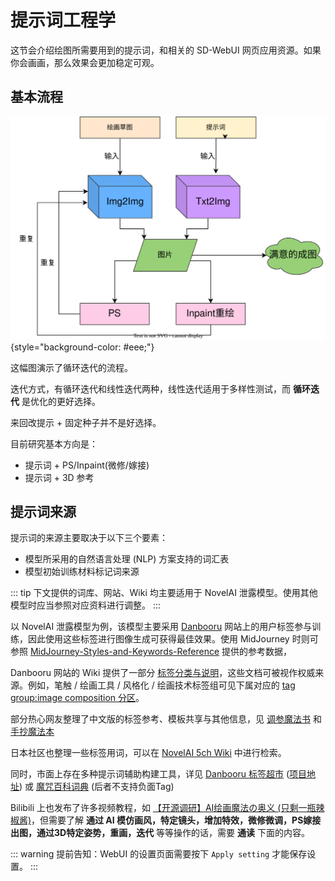 # 提示词工程学

这节会介绍绘图所需要用到的提示词，和相关的 SD-WebUI 网页应用资源。如果你会画画，那么效果会更加稳定可观。

## 基本流程

![WorkFlow](../../assets/draw_workflow.svg){style="background-color: #eee;"}

这幅图演示了循环迭代的流程。

迭代方式，有循环迭代和线性迭代两种，线性迭代适用于多样性测试，而 **循环迭代** 是优化的更好选择。

来回改提示 + 固定种子并不是好选择。

目前研究基本方向是：

- 提示词 + PS/Inpaint(微修/嫁接)
- 提示词 + 3D 参考

## 提示词来源

提示词的来源主要取决于以下三个要素：
 - 模型所采用的自然语言处理 (NLP) 方案支持的词汇表
 - 模型初始训练材料标记词来源

::: tip
下文提供的词库、网站、Wiki 均主要适用于 NovelAI 泄露模型。使用其他模型时应当参照对应资料进行调整。
:::

以 NovelAI 泄露模型为例，该模型主要采用 [Danbooru](https://danbooru.donmai.us/) 网站上的用户标签参与训练，因此使用这些标签进行图像生成可获得最佳效果。使用 MidJourney 时则可参照 [MidJourney-Styles-and-Keywords-Reference](https://github.com/willwulfken/MidJourney-Styles-and-Keywords-Reference) 提供的参考数据，

Danbooru 网站的 Wiki 提供了一部分 [标签分类与说明](https://danbooru.donmai.us/wiki_pages/tag_groups)，这些文档可被视作权威来源。例如，笔触 / 绘画工具 / 风格化 / 绘画技术标签组可见下属对应的 [tag group:image composition 分区](https://danbooru.donmai.us/wiki_pages/tag_group%3Aimage_composition)。

部分热心网友整理了中文版的标签参考、模板共享与其他信息，见 [调参魔法书](https://docs.google.com/spreadsheets/d/e/2PACX-1vRa2HjzocajlsPLH1e5QsJumnEShfooDdeHqcAuxjPKBIVVTHbOYWASAQyfmrQhUtoZAKPri2s_tGxx/pubhtml) 和 [手抄魔法本](https://docs.google.com/spreadsheets/d/14Gg1kIGWdZGXyCC8AgYVT0lqI6IivLzZOdIT3QMWwVI/)

日本社区也整理一些标签用词，可以在 [NovelAI 5ch Wiki](https://seesaawiki.jp/nai_ch/d/%be%ec%bd%ea%a1%a6%c7%d8%b7%ca) 中进行检索。

同时，市面上存在多种提示词辅助构建工具，详见 [Danbooru 标签超市](https://tags.novelai.dev/) ([项目地址](https://github.com/wfjsw/danbooru-diffusion-prompt-builder)) 或 [魔咒百科词典](https://aitag.top/) (后者不支持负面Tag)

Bilibili 上也发布了许多视频教程，如 [【开源调研】AI绘画魔法の奥义 (只剩一瓶辣椒酱)](https://space.bilibili.com/35723238/channel/collectiondetail?sid=779851)，但需要了解 **通过 AI 模仿画风，特定镜头，增加特效，微修微调，PS嫁接出图，通过3D特定姿势，重画，迭代** 等等操作的话，需要 **通读** 下面的内容。

::: warning
提前告知：WebUI 的设置页面需要按下 `Apply setting` 才能保存设置。
:::

